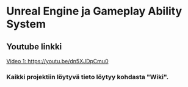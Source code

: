# Unreal Engine ja Gameplay Ability System

## Youtube linkki

[Video 1: https://youtu.be/dn5XJDpCmu0
](https://www.youtube.com/watch?v=Jd4xKmdOlp8.)

### Kaikki projektiin löytyvä tieto löytyy kohdasta "Wiki".
